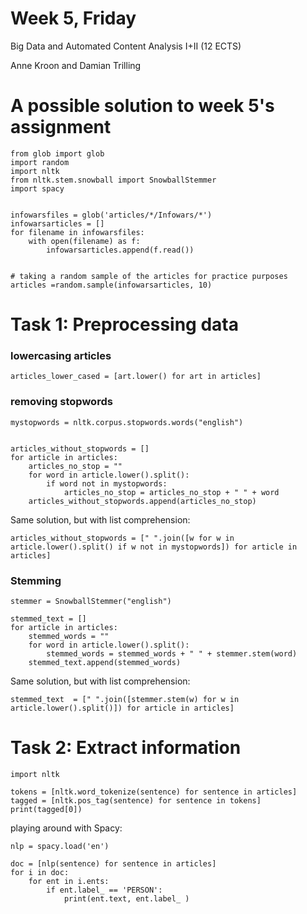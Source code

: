 # Week 5, Friday
Big Data and Automated Content Analysis I+II (12 ECTS)

Anne Kroon and Damian Trilling

# A possible solution to week 5's assignment

```
from glob import glob
import random
import nltk
from nltk.stem.snowball import SnowballStemmer
import spacy


infowarsfiles = glob('articles/*/Infowars/*')
infowarsarticles = []
for filename in infowarsfiles:
    with open(filename) as f:
        infowarsarticles.append(f.read())


# taking a random sample of the articles for practice purposes
articles =random.sample(infowarsarticles, 10)
```

# Task 1: Preprocessing data

### lowercasing articles

```
articles_lower_cased = [art.lower() for art in articles]
```

### removing stopwords

```
mystopwords = nltk.corpus.stopwords.words("english")


articles_without_stopwords = []
for article in articles:
    articles_no_stop = ""
    for word in article.lower().split():
        if word not in mystopwords:
            articles_no_stop = articles_no_stop + " " + word
    articles_without_stopwords.append(articles_no_stop)    
```


Same solution, but with list comprehension:
```
articles_without_stopwords = [" ".join([w for w in article.lower().split() if w not in mystopwords]) for article in articles]
```

### Stemming

```
stemmer = SnowballStemmer("english")

stemmed_text = []
for article in articles:
    stemmed_words = ""
    for word in article.lower().split():
        stemmed_words = stemmed_words + " " + stemmer.stem(word)
    stemmed_text.append(stemmed_words)
```

Same solution, but with list comprehension:
```
stemmed_text  = [" ".join([stemmer.stem(w) for w in article.lower().split()]) for article in articles]
```


# Task 2: Extract information

```
import nltk

tokens = [nltk.word_tokenize(sentence) for sentence in articles]
tagged = [nltk.pos_tag(sentence) for sentence in tokens]
print(tagged[0])
```

playing around with Spacy:
```
nlp = spacy.load('en')

doc = [nlp(sentence) for sentence in articles]
for i in doc:
    for ent in i.ents:
        if ent.label_ == 'PERSON':
            print(ent.text, ent.label_ )

```          
